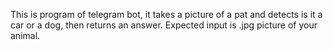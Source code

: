 This is program of telegram bot, it takes a picture of a pat and detects is it a car or a dog, then returns an answer. 
Expected input is .jpg picture of your animal.